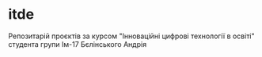 # itde
Репозитарій проєктів за курсом "Інноваційні цифрові технології в освіті" студента групи Ім-17 Бєлінського Андрія

